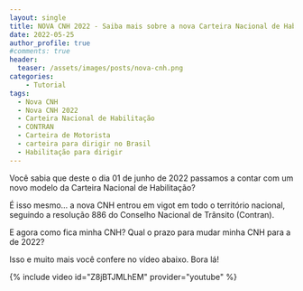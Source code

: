 ```yaml
---
layout: single
title: NOVA CNH 2022 - Saiba mais sobre a nova Carteira Nacional de Habilitação
date: 2022-05-25
author_profile: true
#comments: true
header:
  teaser: /assets/images/posts/nova-cnh.png
categories:
    - Tutorial
tags:
  - Nova CNH
  - Nova CNH 2022
  - Carteira Nacional de Habilitação
  - CONTRAN
  - Carteira de Motorista
  - carteira para dirigir no Brasil
  - Habilitação para dirigir
---
```


Você sabia que deste o dia 01 de junho de 2022 passamos a contar com um novo modelo da Carteira Nacional de Habilitação? 

É isso mesmo… a nova CNH entrou em vigot em todo o território nacional, seguindo a resolução 886 do Conselho Nacional de Trânsito (Contran). 

E agora como fica minha CNH? Qual o prazo para mudar minha CNH para a de 2022? 

Isso e muito mais você confere no vídeo abaixo. Bora lá!

{% include video id="Z8jBTJMLhEM" provider="youtube" %} 